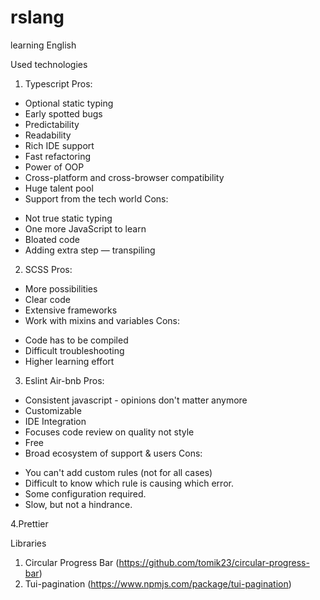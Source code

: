 # rslang
learning English

Used technologies

1. Typescript
Pros:
+ Optional static typing
+ Early spotted bugs
+ Predictability
+ Readability
+ Rich IDE support
+ Fast refactoring
+ Power of OOP
+ Cross-platform and cross-browser compatibility
+ Huge talent pool
+ Support from the tech world
Cons:
- Not true static typing
- One more JavaScript to learn
- Bloated code
- Adding extra step — transpiling

2. SCSS
Pros:
+ More possibilities
+ Clear code
+ Extensive frameworks
+ Work with mixins and variables
Cons:
- Code has to be compiled
- Difficult troubleshooting
- Higher learning effort

3. Eslint Air-bnb
Pros:
+ Consistent javascript - opinions don't matter anymore
+ Customizable
+ IDE Integration
+ Focuses code review on quality not style
+ Free
+ Broad ecosystem of support & users
Cons:
- You can't add custom rules (not for all cases)
- Difficult to know which rule is causing which error.
- Some configuration required.
- Slow, but not a hindrance.

4.Prettier


Libraries

1. Circular Progress Bar (https://github.com/tomik23/circular-progress-bar)
2. Tui-pagination (https://www.npmjs.com/package/tui-pagination)
